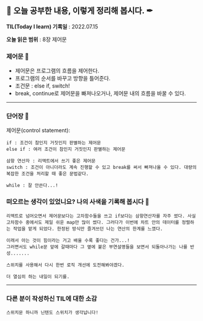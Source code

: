 ## 📕 오늘 공부한 내용, 이렇게 정리해 봅시다. ✒

**TIL(Today I learn) 기록일** : 2022.07.15

**오늘 읽은 범위** : 8장 제어문

### 제어문 📑

- 제어문은 프로그램의 흐름을 제어한다.
- 프로그램의 순서를 바꾸고 방향을 틀어준다.
- 조건문 : else if, switch!
- break, continue로 제어문을 빠져나오거나, 제어문 내의 흐름을 바꿀 수 있다.

---

### 단어장 🔖

제어문(control statement):

```
if : 조건이 참인지 거짓인지 판별하는 제어문
else if : 여러 조건이 참인지 거짓인지 판별하는 제어문

삼항 연산자 : 리액트에서 쓰기 좋은 제어문
switch : 조건이 아니더라도 계속 진행할 수 있고 break를 써서 빠져나올 수 있다. 대량의 복잡한 조건을 처리할 때 좋은 문법같다.

while : 잘 안쓴다...!
```

### 떠오르는 생각이 있었니요? 나의 사색을 기록해 봅시다 💭

```
리액트로 넘어오면서 제어문보다는 고차함수들을 쓰고 if보다는 삼항연산자를 자주 썼다. 사실 고차함수 중에서도 제일 쉬운 map만 많이 썼다. 그러다가 이번에 차트 안의 데이터를 정렬하는 작업을 맡게 되었다. 한정된 방식만 즐겨쓰던 나는 연산의 한계를 느꼈다.

이래서 아는 것이 힘이라는 거고 배울 수록 좋다는 건가...!
그러면서도 while문 앞에 갈때마다 그 옆에 붙은 부연설명들을 보면서 되돌아나가는 나를 반성.......

스위치를 사용해서 다시 한번 로직 개선에 도전해봐야겠다.

더 열심히 하는 내일이 되기를.

```

---

### 다른 분이 작성하신 TIL에 대한 소감

```
스위치문 하니까 닌텐도 스위치가 생각납니다!
```
